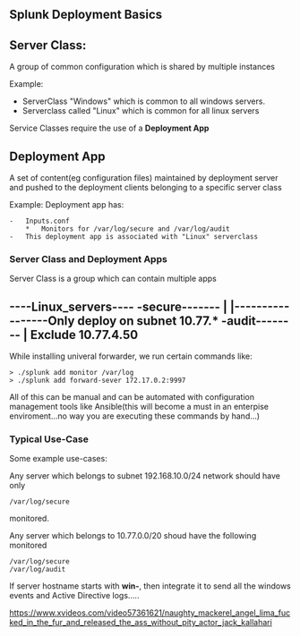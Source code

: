 ## Splunk Deployment Basics



## Server Class:

A group of common configuration which is shared by multiple instances

Example:

*   ServerClass "Windows" which is common to all windows servers.
*   Serverclass called "Linux" which is common for all linux servers


Service Classes require the use of a **Deployment App**




## Deployment App

A set of content(eg configuration files) maintained by deployment server
and pushed to the deployment clients belonging to a specific server class


Example:
Deployment app has:

    -   Inputs.conf
        *   Monitors for /var/log/secure and /var/log/audit
    -   This deployment app is associated with "Linux" serverclass







### Server Class and Deployment Apps

Server Class is a group which can contain multiple apps 

----Linux_servers----
-secure-------      |
             |-----------------Only deploy on subnet 10.77.*
-audit--------      |          Exclude 10.77.4.50
---------------------

While installing univeral forwarder, we run certain commands like:

    > ./splunk add monitor /var/log
    > ./splunk add forward-sever 172.17.0.2:9997
    
    
All of this can be manual and can be automated with configuration management tools like
Ansible(this will become a must in an enterpise enviroment...no way you are executing
these commands by hand...)



### Typical Use-Case

Some example use-cases:

Any server which belongs to subnet 192.168.10.0/24 network should have only
    
    /var/log/secure
    
monitored.


Any server which belongs to 10.77.0.0/20 shoud have the following 
monitored

    /var/log/secure
    /var/log/audit


If server hostname starts with **win-**, then integrate it to
send all the windows events and Active Directive logs.....

https://www.xvideos.com/video57361621/naughty_mackerel_angel_lima_fucked_in_the_fur_and_released_the_ass_without_pity_actor_jack_kallahari
